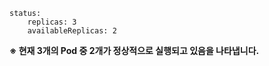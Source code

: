 ```
status:
    replicas: 3
    availableReplicas: 2
```

**※ 현재 3개의 Pod 중 2개가 정상적으로 실행되고 있음을 나타냅니다.**